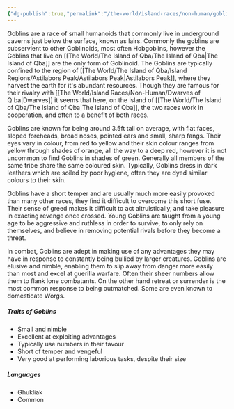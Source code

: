 ```yaml
---
{"dg-publish":true,"permalink":"/the-world/island-races/non-human/goblins-of-q-ba/"}
---
```



Goblins are a race of small humanoids that commonly live in underground caverns just below the surface, known as lairs. 
Commonly the goblins are subservient to other Goblinoids, most often Hobgoblins, however the Goblins that live on [[The World/The Island of Qba/The Island of Qba\|The Island of Qba]] are the only form of Goblinoid. The Goblins are typically confined to the region of [[The World/The Island of Qba/Island Regions/Astilabors Peak/Astilabors Peak\|Astilabors Peak]], where they harvest the earth for it's abundant resources. Though they are famous for their rivalry with [[The World/Island Races/Non-Human/Dwarves of Q'ba\|Dwarves]] it seems that here, on the island of [[The World/The Island of Qba/The Island of Qba\|The Island of Qba]], the two races work in cooperation, and often to a benefit of both races.

Goblins are known for being around 3.5ft tall on average, with flat faces, sloped foreheads, broad noses, pointed ears and small, sharp fangs. Their eyes vary in colour, from red to yellow and their skin colour ranges from yellow through shades of orange, all the way to a deep red, however it is not uncommon to find Goblins in shades of green. Generally all members of the same tribe share the same coloured skin. Typically, Goblins dress in dark leathers which are soiled by poor hygiene, often they are dyed similar colours to their skin.

Goblins have a short temper and are usually much more easily provoked than many other races, they find it difficult to overcome this short fuse. Their sense of greed makes it difficult to act altruistically, and take pleasure in exacting revenge once crossed. Young Goblins are taught from a young age to be aggressive and ruthless in order to survive, to only rely on themselves, and believe in removing potential rivals before they become a threat. 

In combat, Goblins are adept in making use of any advantages they may have in response to constantly being bullied by larger creatures. Goblins are elusive and nimble, enabling them to slip away from danger more easily than most and excel at guerilla warfare. Often their sheer numbers allow them to flank lone combatants. On the other hand retreat or surrender is the most common response to being outmatched. Some are even known to domesticate Worgs.


##### Traits of Goblins
- Small and nimble
- Excellent at exploiting advantages
- Typically use numbers in their favour
- Short of temper and vengeful
- Very good at performing laborious tasks, despite their size

##### Languages
- Ghukliak
- Common